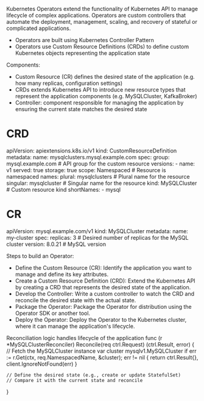 Kubernetes Operators extend the functionality of Kubernetes API to manage lifecycle of complex applications.
Operators are custom controllers that automate the deployment, management, scaling, and recovery of stateful or complicated applications.

- Operators are built using Kubernetes Controller Pattern
- Operators use Custom Resource Definitions (CRDs) to define custom Kubernetes objects representing the application state

Components:
- Custom Resource (CR) defines the desired state of the application (e.g. how many replicas, configuration settings)
- CRDs extends Kubernetes API to introduce new resource types that represent the application components (e.g. MySQLCluster, KafkaBroker)
- Controller: component responsible for managing the application by ensuring the current state matches the desired state

# CRD
apiVersion: apiextensions.k8s.io/v1
kind: CustomResourceDefinition
metadata:
  name: mysqlclusters.mysql.example.com
spec:
  group: mysql.example.com                # API group for the custom resource
  versions:
    - name: v1
      served: true
      storage: true
  scope: Namespaced                       # Resource is namespaced
  names:
    plural: mysqlclusters                 # Plural name for the resource
    singular: mysqlcluster                # Singular name for the resource
    kind: MySQLCluster                    # Custom resource kind
    shortNames:
    - mysql

# CR
apiVersion: mysql.example.com/v1
kind: MySQLCluster
metadata:
  name: my-cluster
spec:
  replicas: 3                  # Desired number of replicas for the MySQL cluster
  version: 8.0.21              # MySQL version


Steps to build an Operator:
- Define the Custom Resource (CR): Identify the application you want to manage and define its key attributes.
- Create a Custom Resource Definition (CRD): Extend the Kubernetes API by creating a CRD that represents the desired state of the application.
- Develop the Controller: Write a custom controller to watch the CRD and reconcile the desired state with the actual state.
- Package the Operator: Package the Operator for distribution using the Operator SDK or another tool.
- Deploy the Operator: Deploy the Operator to the Kubernetes cluster, where it can manage the application's lifecycle.


Reconciliation logic handles lifecycle of the application
func (r *MySQLClusterReconciler) Reconcile(req ctrl.Request) (ctrl.Result, error) {
    // Fetch the MySQLCluster instance
    var cluster mysqlv1.MySQLCluster
    if err := r.Get(ctx, req.NamespacedName, &cluster); err != nil {
        return ctrl.Result{}, client.IgnoreNotFound(err)
    }

    // Define the desired state (e.g., create or update StatefulSet)
    // Compare it with the current state and reconcile
}
